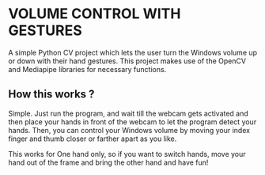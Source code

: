 # VOLUME CONTROL WITH GESTURES

A simple Python CV project which lets the user turn the Windows volume up or down with their hand gestures. This project makes use of the OpenCV and Mediapipe libraries for necessary functions.

## How this works ?

Simple. Just run the program, and wait till the webcam gets activated and then place your hands in front of the webcam to let the program detect your hands. Then, you can control your Windows volume by moving your index finger and thumb closer or farther apart as you like. 

This works for One hand only, so if you want to switch hands, move your hand out of the frame and bring the other hand and have fun!


